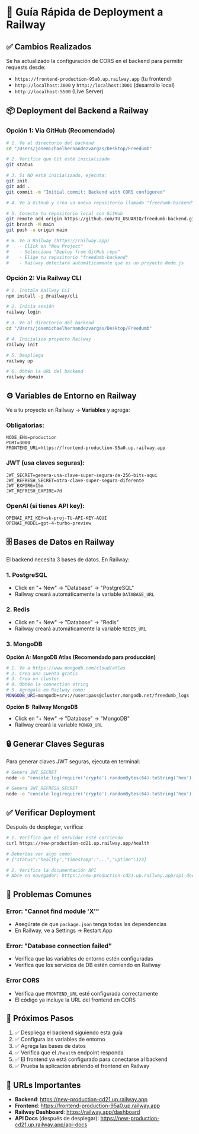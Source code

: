 # 🚀 Guía Rápida de Deployment a Railway

## ✅ Cambios Realizados

Se ha actualizado la configuración de CORS en el backend para permitir requests desde:
- `https://frontend-production-95a0.up.railway.app` (tu frontend)
- `http://localhost:3000` y `http://localhost:3001` (desarrollo local)
- `http://localhost:5500` (Live Server)

## 📦 Deployment del Backend a Railway

### Opción 1: Via GitHub (Recomendado)

```bash
# 1. Ve al directorio del backend
cd "/Users/josemichaelhernandezvargas/Desktop/Freedumb"

# 2. Verifica que Git esté inicializado
git status

# 3. Si NO está inicializado, ejecuta:
git init
git add .
git commit -m "Initial commit: Backend with CORS configured"

# 4. Ve a GitHub y crea un nuevo repositorio llamado "freedumb-backend"

# 5. Conecta tu repositorio local con GitHub
git remote add origin https://github.com/TU_USUARIO/freedumb-backend.git
git branch -M main
git push -u origin main

# 6. Ve a Railway (https://railway.app)
#    - Click en "New Project"
#    - Selecciona "Deploy from GitHub repo"
#    - Elige tu repositorio "freedumb-backend"
#    - Railway detectará automáticamente que es un proyecto Node.js
```

### Opción 2: Via Railway CLI

```bash
# 1. Instala Railway CLI
npm install -g @railway/cli

# 2. Inicia sesión
railway login

# 3. Ve al directorio del backend
cd "/Users/josemichaelhernandezvargas/Desktop/Freedumb"

# 4. Inicializa proyecto Railway
railway init

# 5. Despliega
railway up

# 6. Obtén la URL del backend
railway domain
```

## ⚙️ Variables de Entorno en Railway

Ve a tu proyecto en Railway → **Variables** y agrega:

### Obligatorias:
```env
NODE_ENV=production
PORT=3000
FRONTEND_URL=https://frontend-production-95a0.up.railway.app
```

### JWT (usa claves seguras):
```env
JWT_SECRET=genera-una-clave-super-segura-de-256-bits-aqui
JWT_REFRESH_SECRET=otra-clave-super-segura-diferente
JWT_EXPIRE=15m
JWT_REFRESH_EXPIRE=7d
```

### OpenAI (si tienes API key):
```env
OPENAI_API_KEY=sk-proj-TU-API-KEY-AQUI
OPENAI_MODEL=gpt-4-turbo-preview
```

## 🗄️ Bases de Datos en Railway

El backend necesita 3 bases de datos. En Railway:

### 1. PostgreSQL
- Click en "+ New" → "Database" → "PostgreSQL"
- Railway creará automáticamente la variable `DATABASE_URL`

### 2. Redis
- Click en "+ New" → "Database" → "Redis"
- Railway creará automáticamente la variable `REDIS_URL`

### 3. MongoDB
**Opción A: MongoDB Atlas (Recomendado para producción)**
```bash
# 1. Ve a https://www.mongodb.com/cloud/atlas
# 2. Crea una cuenta gratis
# 3. Crea un cluster
# 4. Obtén la connection string
# 5. Agrégala en Railway como:
MONGODB_URI=mongodb+srv://user:pass@cluster.mongodb.net/freedumb_logs
```

**Opción B: Railway MongoDB**
- Click en "+ New" → "Database" → "MongoDB"
- Railway creará la variable `MONGO_URL`

## 🔒 Generar Claves Seguras

Para generar claves JWT seguras, ejecuta en terminal:

```bash
# Genera JWT_SECRET
node -e "console.log(require('crypto').randomBytes(64).toString('hex'))"

# Genera JWT_REFRESH_SECRET
node -e "console.log(require('crypto').randomBytes(64).toString('hex'))"
```

## ✅ Verificar Deployment

Después de desplegar, verifica:

```bash
# 1. Verifica que el servidor esté corriendo
curl https://new-production-cd21.up.railway.app/health

# Deberías ver algo como:
# {"status":"healthy","timestamp":"...","uptime":123}

# 2. Verifica la documentación API
# Abre en navegador: https://new-production-cd21.up.railway.app/api-docs
```

## 🐛 Problemas Comunes

### Error: "Cannot find module 'X'"
- Asegúrate de que `package.json` tenga todas las dependencias
- En Railway, ve a Settings → Restart App

### Error: "Database connection failed"
- Verifica que las variables de entorno estén configuradas
- Verifica que los servicios de DB estén corriendo en Railway

### Error CORS
- Verifica que `FRONTEND_URL` esté configurada correctamente
- El código ya incluye la URL del frontend en CORS

## 📝 Próximos Pasos

1. ✅ Despliega el backend siguiendo esta guía
2. ✅ Configura las variables de entorno
3. ✅ Agrega las bases de datos
4. ✅ Verifica que el `/health` endpoint responda
5. ✅ El frontend ya está configurado para conectarse al backend
6. ✅ Prueba la aplicación abriendo el frontend en Railway

## 🔗 URLs Importantes

- **Backend**: https://new-production-cd21.up.railway.app
- **Frontend**: https://frontend-production-95a0.up.railway.app
- **Railway Dashboard**: https://railway.app/dashboard
- **API Docs** (después de desplegar): https://new-production-cd21.up.railway.app/api-docs
